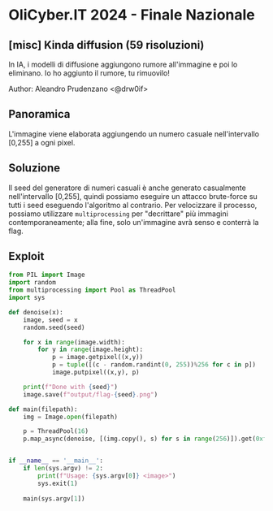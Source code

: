 # OliCyber.IT 2024 - Finale Nazionale

## [misc] Kinda diffusion (59 risoluzioni)

In IA, i modelli di diffusione aggiungono rumore all'immagine e poi lo eliminano.
Io ho aggiunto il rumore, tu rimuovilo!

Author: Aleandro Prudenzano <@drw0if>

## Panoramica

L'immagine viene elaborata aggiungendo un numero casuale nell'intervallo [0,255] a ogni pixel.

## Soluzione

Il seed del generatore di numeri casuali è anche generato casualmente nell'intervallo [0,255], quindi possiamo eseguire un attacco brute-force su tutti i seed eseguendo l'algoritmo al contrario. Per velocizzare il processo, possiamo utilizzare `multiprocessing` per "decrittare" più immagini contemporaneamente; alla fine, solo un'immagine avrà senso e conterrà la flag.

## Exploit
```python
from PIL import Image
import random
from multiprocessing import Pool as ThreadPool
import sys

def denoise(x):
    image, seed = x
    random.seed(seed)

    for x in range(image.width):
        for y in range(image.height):
            p = image.getpixel((x,y))
            p = tuple([(c - random.randint(0, 255))%256 for c in p])
            image.putpixel((x,y), p)

    print(f"Done with {seed}")
    image.save(f"output/flag-{seed}.png")

def main(filepath):
    img = Image.open(filepath)

    p = ThreadPool(16)
    p.map_async(denoise, [(img.copy(), s) for s in range(256)]).get(0xffff)


if __name__ == '__main__':
    if len(sys.argv) != 2:
        print(f"Usage: {sys.argv[0]} <image>")
        sys.exit(1)
    
    main(sys.argv[1])
```

